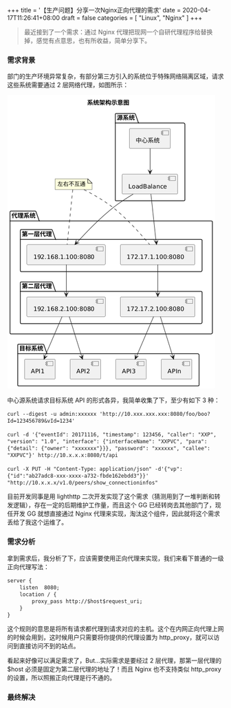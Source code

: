 +++
title = '【生产问题】分享一次Nginx正向代理的需求'
date = 2020-04-17T11:26:41+08:00
draft = false
categories = [
    "Linux",
    "Nginx"
]
+++

> 最近接到了一个需求：通过 Nginx 代理把现网一个自研代理程序给替换掉，感觉有点意思，也有所收益，简单分享下。

### 需求背景

部门的生产环境异常复杂，有部分第三方引入的系统位于特殊网络隔离区域，请求这些系统需要通过 2 层网络代理，如图所示：

![12](../images/12.png)

中心源系统请求目标系统 API 的形式各异，我简单收集了下，至少有如下 3 种：
```shell
curl --digest -u admin:xxxxxx 'http://10.xxx.xxx.xxx:8080/foo/boo?Id=123456789&vId=1234' 
 
curl -d '{"eventId": 20171116, "timestamp": 123456, "caller": "XXP", "version": "1.0", "interface": {"interfaceName": "XXPVC", "para": {"detail": {"owner": "xxxxxxx"}}}, "password": "xxxxxx", "callee": "XXPVC"}' http://10.x.x.x:8080/t/api
 
curl -X PUT -H "Content-Type: application/json" -d'{"vp":{"id":"ab27adc8-xxx-xxxx-a732-fbde162ebdd3"}}' "http://10.x.x.x/v1.0/peers/show_connectioninfos"
```
<!--more-->

目前开发同事是用 lighthttp 二次开发实现了这个需求（猜测用到了一堆判断和转发逻辑），存在一定的后期维护工作量，而且这个 GG 已经转岗去其他部门了，现任开发 GG 就想直接通过 Nginx 代理来实现，淘汰这个组件，因此就将这个需求丢给了我这个运维了。

### 需求分析

拿到需求后，我分析了下，应该需要使用正向代理来实现，我们来看下普通的一级正向代理写法：
```shell
server {  
    listen  8080;  
    location / {  
        proxy_pass http://$host$request_uri; 
    }  
}
```
这个规则的意思是将所有请求都代理到请求对应的主机。这个在内网正向代理上网的时候会用到，这时候用户只需要将你提供的代理设置为 http_proxy，就可以访问到直接访问不到的站点。

看起来好像可以满足需求了，But...实际需求是要经过 2 层代理，那第一层代理的$host 必须是固定为第二层代理的地址了！而且 Nginx 也不支持类似 http_proxy 的设置，所以照搬正向代理是行不通的。

### 最终解决
